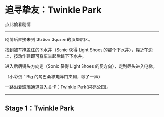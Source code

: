 # 追寻挚友：Twinkle Park

点此偷看剧情

---

剧情后直接来到 Station Square 的汉堡店区。

找到被车掩盖住的下水井（Sonic 获得 Light Shoes 的那个下水井），靠近车边上，按动作建即可将车举起后跳下下水井。

进入后朝镜头方向走（Sonic 获得 Light Shoes 的反方向），走到尽头进入电梯。

（小彩蛋：Big 的尾巴会被电梯门夹到，嗷了一声）

一路沿着玻璃通道进入关卡：Twinkle Park\(闪亮公园\)。

---

## Stage 1：Twinkle Park



